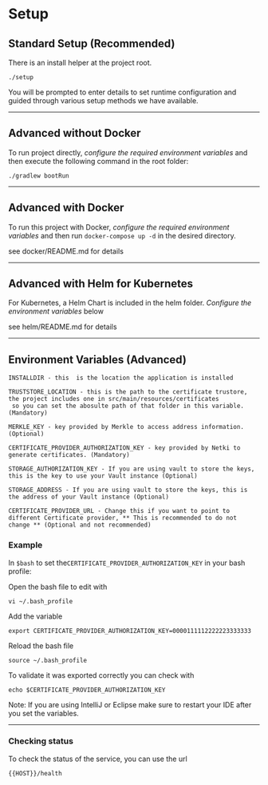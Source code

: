 # Setup

## Standard Setup (Recommended)

There is an install helper at the project root.

```#!/bin/bash
./setup
```

You will be prompted to enter details to set runtime configuration and guided through various setup methods we have available.

---

## Advanced without Docker

To run project directly, _configure the required environment variables_ and then execute the following command in the root folder:


```script
./gradlew bootRun
```

---

## Advanced with Docker

To run this project with Docker, _configure the required environment variables_ and then run `docker-compose up -d` in the desired directory.

see docker/README.md for details

---

## Advanced with Helm for Kubernetes

For Kubernetes, a Helm Chart is included in the helm folder.
_Configure the environment variables_ below

see helm/README.md for details

---

## Environment Variables (Advanced)

```#!/bin/bash
INSTALLDIR - this  is the location the application is installed

TRUSTSTORE_LOCATION - this is the path to the certificate trustore, the project includes one in src/main/resources/certificates 
 so you can set the abosulte path of that folder in this variable. (Mandatory)

MERKLE_KEY - key provided by Merkle to access address information. (Optional)

CERTIFICATE_PROVIDER_AUTHORIZATION_KEY - key provided by Netki to generate certificates. (Mandatory)

STORAGE_AUTHORIZATION_KEY - If you are using vault to store the keys, this is the key to use your Vault instance (Optional)

STORAGE_ADDRESS - If you are using vault to store the keys, this is the address of your Vault instance (Optional)

CERTIFICATE_PROVIDER_URL - Change this if you want to point to different Certificate provider, ** This is recommended to do not change ** (Optional and not recommended)
```

### Example
In `$bash` to set the`CERTIFICATE_PROVIDER_AUTHORIZATION_KEY` in your bash profile:

Open the bash file to edit with

```script
vi ~/.bash_profile
```

Add the variable

```script
export CERTIFICATE_PROVIDER_AUTHORIZATION_KEY=0000111112222223333333
```

Reload the bash file

```script
source ~/.bash_profile
```

To validate it was exported correctly you can check with

```script
echo $CERTIFICATE_PROVIDER_AUTHORIZATION_KEY
```

Note:
If you are using IntelliJ or Eclipse make sure to restart your IDE after you set the variables.

---

### Checking status

To check the status of the service, you can use the url

```url
{{HOST}}/health
```
